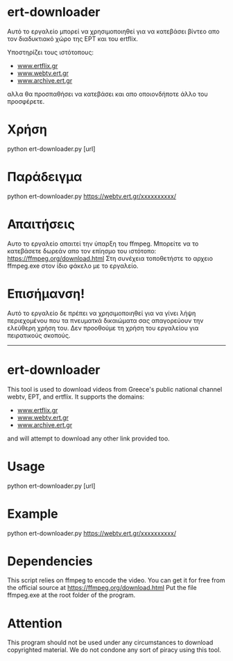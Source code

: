 ert-downloader
==============

Αυτό το εργαλείο μπορεί να χρησιμοποιηθεί για να κατεβάσει βίντεο απο τον διαδυκτιακό χώρο της EΡΤ και του ertflix.

Υποστηρίζει τους ιστότοπους:
 - www.ertflix.gr
 - www.webtv.ert.gr
 - www.archive.ert.gr

αλλα θα προσπαθήσει να κατεβάσει και απο οποιονδήποτε άλλο του προσφέρετε.

Χρήση
=====

python ert-downloader.py [url]

Παράδειγμα
=======

python ert-downloader.py https://webtv.ert.gr/xxxxxxxxxx/

Απαιτήσεις
============

Αυτο το εργαλείο απαιτεί την ύπαρξη του ffmpeg. Μπορείτε να το κατεβάσετε δωρεάν απο τον επίησμο του ιστότοπο: https://ffmpeg.org/download.html
Στη συνέχεια τοποθετήστε το αρχειο ffmpeg.exe στον ίδιο φάκελο με το εργαλείο.

Επισήμανση!
==========

Αυτό το εργαλείο δε πρέπει να χρησιμοποιηθεί για να γίνει λήψη περιεχομένου που τα πνευματκά δικαιώματα σας απαγορεύουν την ελεύθερη χρήση του.
Δεν προοθούμε τη χρήση του εργαλείου για πειρατικούς σκοπούς.

_______________________________________
ert-downloader
==============

This tool is used to download videos from Greece's public national channel webtv, EΡΤ, and ertflix.
It supports the domains:
 - www.ertflix.gr
 - www.webtv.ert.gr
 - www.archive.ert.gr

and will attempt to download any other link provided too.

Usage
=====

python ert-downloader.py [url]

Example
=======

python ert-downloader.py https://webtv.ert.gr/xxxxxxxxxx/

Dependencies
============

This script relies on ffmpeg to encode the video. You can get it for free from the official source at https://ffmpeg.org/download.html
Put the file ffmpeg.exe at the root folder of the program.

Attention
==========

This program should not be used under any circumstances to download copyrighted material. We do not condone any sort of piracy using this tool.
